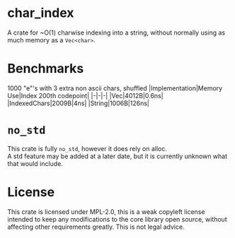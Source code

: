 # char\_index
A crate for ~O(1) charwise indexing into a string, without normally using as much memory as a `Vec<char>`.

# Benchmarks
1000 "e"'s with 3 extra non ascii chars, shuffled
|Implementation|Memory Use|Index 200th codepoint|
|-|-|-|
|Vec<char>|4012B|0.6ns|
|IndexedChars|2009B|4ns|
|String|1006B|126ns|

# `no_std`
This crate is fully `no_std`, however it does rely on alloc.  
A std feature may be added at a later date, but it is currently unknown what that would include.

# License
This crate is licensed under MPL-2.0, this is a weak copyleft license intended to keep any modifications 
to the core library open source, without affecting other requirements greatly. This is not legal advice.
